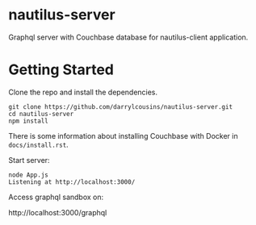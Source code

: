 # nautilus-server

Graphql server with Couchbase database for nautilus-client application.

# Getting Started

Clone the repo and install the dependencies.

    git clone https://github.com/darrylcousins/nautilus-server.git
    cd nautilus-server
    npm install

There is some information about installing Couchbase with Docker in `docs/install.rst`.

Start server:

    node App.js
    Listening at http://localhost:3000/

Access graphql sandbox on:

   http://localhost:3000/graphql
